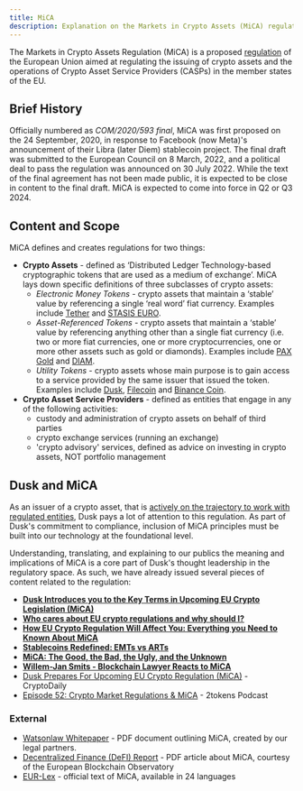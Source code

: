 ```yaml
---
title: MiCA
description: Explanation on the Markets in Crypto Assets (MiCA) regulation.
---
```

The Markets in Crypto Assets Regulation (MiCA) is a proposed [regulation](/org/regulation) of the European Union aimed at regulating the issuing of crypto assets and the operations of Crypto Asset Service Providers (CASPs) in the member states of the EU.

## Brief History

Officially numbered as _COM/2020/593 final_, MiCA was first proposed on the 24 September, 2020, in response to Facebook (now Meta)'s announcement of their Libra (later Diem) stablecoin project. The final draft was submitted to the European Council on 8 March, 2022, and a political deal to pass the regulation was announced on 30 July 2022\. While the text of the final agreement has not been made public, it is expected to be close in content to the final draft. MiCA is expected to come into force in Q2 or Q3 2024.

## Content and Scope

MiCA defines and creates regulations for two things:

*   **Crypto Assets** - defined as ‘Distributed Ledger Technology-based cryptographic tokens that are used as a medium of exchange’. MiCA lays down specific definitions of three subclasses of crypto assets:
    *   _Electronic Money Tokens_ - crypto assets that maintain a ‘stable’ value by referencing a single ‘real word’ fiat currency. Examples include [Tether](https://tether.to/en/) and [STASIS EURO](https://stasis.net/).
    *   _Asset-Referenced Tokens_ - crypto assets that maintain a ‘stable’ value by referencing anything other than a single fiat currency (i.e. two or more fiat currencies, one or more cryptocurrencies, one or more other assets such as gold or diamonds). Examples include [PAX Gold](https://paxos.com/paxgold/) and [DIAM](https://www.diamdexx.com/).
    *   _Utility Tokens_ - crypto assets whose main purpose is to gain access to a service provided by the same issuer that issued the token. Examples include [Dusk](/learn/economy/gas), [Filecoin](https://filecoin.io/) and [Binance Coin](https://www.binance.com/en).
*   **Crypto Asset Service Providers** - defined as entities that engage in any of the following activities:
    *   custody and administration of crypto assets on behalf of third parties
    *   crypto exchange services (running an exchange)
    *   'crypto advisory' services, defined as advice on investing in crypto assets, NOT portfolio management

## Dusk and MiCA

As an issuer of a crypto asset, that is [actively on the trajectory to work with regulated entities](/learn/overview/vision/#ambition), Dusk pays a lot of attention to this regulation. As part of Dusk's commitment to compliance, inclusion of MiCA principles must be built into our technology at the foundational level.

Understanding, translating, and explaining to our publics the meaning and implications of MiCA is a core part of Dusk's thought leadership in the regulatory space. As such, we have already issued several pieces of content related to the regulation:

*   [**Dusk Introduces you to the Key Terms in Upcoming EU Crypto Legislation (MiCA)**](https://dusk.network/news/dusk-introduces-you-to-the-key-terms-in-upcoming-eu-crypto-legislation-mica)
*   [**Who cares about EU crypto regulations and why should I?**](https://dusk.network/news/who-cares-about-eu-crypto-regulations-and-why-should-i)
*   [**How EU Crypto Regulation Will Affect You: Everything you Need to Known About MiCA**](https://dusk.network/news/how-eu-crypto-regulation-will-affect-you-everything-you-need-to-know-about-mica)
*   [**Stablecoins Redefined: EMTs vs ARTs**](https://dusk.network/news/stablecoins-redefined-emts-vs-arts)
*   [**MiCA: The Good, the Bad, the Ugly, and the Unknown**](https://dusk.network/news/mica-the-good-the-bad-the-ugly-and-the-unknown)
*   [**Willem-Jan Smits - Blockchain Lawyer Reacts to MiCA**](https://open.spotify.com/episode/2p9e1EaIvMsV0tRA1iwuJU?si=67589db72cde4cb0)
*   [Dusk Prepares For Upcoming EU Crypto Regulation (MiCA)](https://cryptodaily.co.uk/2022/09/dusk-network-prepares-for-upcoming-eu-crypto-regulation-mica) - CryptoDaily
*   [Episode 52: Crypto Market Regulations & MiCA](https://open.spotify.com/episode/2iyXBk9WlPL5gF3ZWJZpY8?si=4f439ea3bd174e77) - 2tokens Podcast

### External

*   [Watsonlaw Whitepaper](https://watsonlaw.nl/en/whitepaper-mica/) - PDF document outlining MiCA, created by our legal partners.
*   [Decentralized Finance (DeFI) Report](https://digital-strategy.ec.europa.eu/en/library/eu-blockchain-observatory-and-forum-published-report-decentralized-finance-defi) - PDF article about MiCA, courtesy of the European Blockchain Observatory
*   [EUR-Lex](https://eur-lex.europa.eu/legal-content/EN/TXT/?uri=CELEX%3A52020PC0593) - official text of MiCA, available in 24 languages
